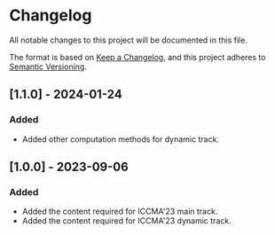 # Changelog

All notable changes to this project will be documented in this file.

The format is based on [Keep a Changelog](https://keepachangelog.com/en/1.0.0/),
and this project adheres to [Semantic Versioning](https://semver.org/spec/v2.0.0.html).

## [1.1.0] - 2024-01-24

### Added

- Added other computation methods for dynamic track.


## [1.0.0] - 2023-09-06

### Added

- Added the content required for ICCMA'23 main track.
- Added the content required for ICCMA'23 dynamic track.
